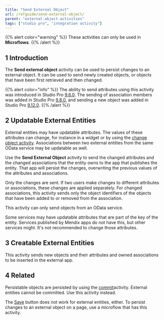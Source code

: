 ```yaml
---
title: "Send External Object"
url: /refguide/send-external-object/
parent: "external-object-activities"
tags: ["studio pro", "integration activity"]
---
```

{{% alert color="warning" %}}
These activities can only be used in **Microflows**.
{{% /alert %}}

## 1 Introduction

The **Send external object** activity can be used to persist changes to an external object. It can be used to send newly created objects, or objects that have been first retrieved and then changed.

{{% alert color="info" %}}
The ability to send attributes using this activity was introduced in Studio Pro [9.6.0](/releasenotes/studio-pro/9.6/). The sending of association members was added in Studio Pro [9.8.0](/releasenotes/studio-pro/9.8/), and sending a new object was added in Studio Pro [9.12.0](/releasenotes/studio-pro/9.12).
{{% /alert %}}

## 2 Updatable External Entities

External entities may have updatable attributes. The values of these attributes can change, for instance in a widget or by using the [change object activity](/refguide/change-object/). Associations between two external entities from the same OData service may be updatable as well.

Use the **Send External Object** activity to send the changed attributes and the changed associations that the entity owns to the app that publishes the entity. That app will persist the changes, overwriting the previous values of the attributes and associations.

Only the changes are sent. If two users make changes to different attributes or associations, these changes are applied separately. For changed associations, this activity sends only the object identifiers of the objects that have been added to or removed from the association.

This activity can only send objects from an OData service.

Some services may have updatable attributes that are part of the key of the entity. Services published by Mendix apps do not have this, but other services might. It's not recommended to change those attributes.

## 3 Creatable External Entities

This activity sends new objects and their attributes and owned associations to be inserted in the external app.

## 4 Related

Persistable objects are persisted by using the [commit](/refguide/committing-objects/)activity. External entities cannot be committed. Use this activity instead.

The [Save](/refguide/button-widgets/) button does not work for external entities, either. To persist changes to an external object on a page, use a microflow that has this activity.
